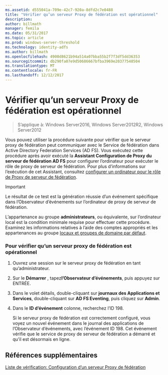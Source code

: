 ```yaml
---
ms.assetid: d555041a-709e-42c7-920a-8dfd2c7e0488
title: "Vérifier qu’un serveur Proxy de fédération est opérationnel"
description: 
author: billmath
manager: femila
ms.date: 05/31/2017
ms.topic: article
ms.prod: windows-server-threshold
ms.technology: identity-adfs
ms.author: billmath
ms.openlocfilehash: 4900d8621b94a514a07bba55b2f7f3df5dd36353
ms.sourcegitcommit: db290fa07e9d50686667bfba3969e20377548504
ms.translationtype: MT
ms.contentlocale: fr-FR
ms.lasthandoff: 12/12/2017
---
```

# <a name="verify-that-a-federation-server-proxy-is-operational"></a>Vérifier qu’un serveur Proxy de fédération est opérationnel

>S’applique à: Windows Server2016, Windows Server2012R2, Windows Server2012

Vous pouvez utiliser la procédure suivante pour vérifier que le serveur proxy de fédération peut communiquer avec le Service de fédération dans Active Directory Federation Services \(AD FS\). Vous exécutez cette procédure après avoir exécuté la **Assistant Configuration de Proxy du serveur de fédération AD FS** pour configurer l’ordinateur pour exécuter le rôle de proxy de serveur de fédération. Pour plus d’informations sur l’exécution de cet Assistant, consultez [configurer un ordinateur pour le rôle de Proxy de serveur de fédération](Configure-a-Computer-for-the-Federation-Server-Proxy-Role.md).  
  
> [!IMPORTANT]  
> Le résultat de ce test est la génération réussie d’un événement spécifique dans l’Observateur d’événements sur l’ordinateur de proxy de serveur de fédération.  
  
L’appartenance au groupe **administrateurs**, ou équivalente, sur l’ordinateur local est la condition minimale requise pour effectuer cette procédure.  Examinez les informations relatives à l’aide des comptes appropriés et les appartenances au groupe [locaux et groupes de domaine par défaut](https://go.microsoft.com/fwlink/?LinkId=83477).   
  
### <a name="to-verify-that-a-federation-server-proxy-is-operational"></a>Pour vérifier qu’un serveur proxy de fédération est opérationnel  
  
1.  Ouvrez une session sur le serveur proxy de fédération en tant qu’administrateur.  
  
2.  Sur le **Démarrer** , tapez**l’Observateur d’événements**, puis appuyez sur ENTRÉE.  
  
3.  Dans le volet détails, double-cliquant sur **journaux des Applications et Services**, double-cliquant sur **AD FS Eventing**, puis cliquez sur **Admin**.  
  
4.  Dans le **ID d’événement** colonne, recherchez l’ID 198.  
  
    Si le serveur proxy de fédération est correctement configuré, vous voyez un nouvel événement dans le journal des applications de l’Observateur d’événements, avec l’événement ID 198. Cet événement vérifie que le service de proxy de serveur de fédération a démarré et qu’il est désormais en ligne.  
  
## <a name="additional-references"></a>Références supplémentaires  
[Liste de vérification: Configuration d’un serveur Proxy de fédération](Checklist--Setting-Up-a-Federation-Server-Proxy.md)  
  

